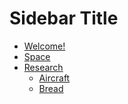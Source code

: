 <h1> Sidebar Title </h1> 

- [Welcome!](welcome.md)
- [Space](space.md "Bigger than you can imagine")
- [Research](research/README.md)
	* [Aircraft](research/planes.md)
	* [Bread](research/bread.md)

<footer id="mb-footer"></footer>
